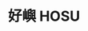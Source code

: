 ---
title: "好嶼 HOSU"
description: "好嶼 HOSU"
layout: shop
keywords:
  - 美食競賽
  - 台灣美食
  - 美食精選
datePublished: "2025-06-30"
dateModified: "2025-07-03"
city: "台北市"
district: "大安區"
address: "台北市大安區仁愛路四段300巷20弄17號"
phone: ""
geo: "25.036371641301038, 121.55324464548904"
google_map: "https://maps.app.goo.gl/5E3eQedNQyxSg3g26"
footinder: "https://footinder.com.tw/%E5%8F%B0%E5%8C%97%E5%B8%82%E5%A4%A7%E5%AE%89%E5%8D%80/176070/"
official: "https://www.hosutaiwan.com/"
award:
  - name: "500盤"
    year: "2024"
    entries:
      - dishes:
          - "馬祖蠔/紅甜椒/稻草"
          - "雲林鵝/黑蒜/雲吞"

---